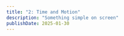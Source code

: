 ```yaml
---
title: "2: Time and Motion"
description: "Something simple on screen"
publishDate: 2025-01-30
---
```

